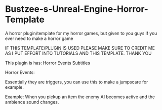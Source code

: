 # Bustzee-s-Unreal-Engine-Horror-Template
A horror plugin/template for my horror games, but given to you guys if you ever need to make a horror game

IF THIS TEMPLATE/PLUGIN IS USED PLEASE MAKE SURE TO CREDIT ME AS I PUT EFFORT INTO TUTORIALS AND THIS TEMPLATE. THANK YOU


This plugin is has:
Horror Events
Subtitles

Horror Events:

Essentially they are triggers, you can use this to make a jumpscare for example.

Example:
When you pickup an item the enemy AI becomes active and the ambience sound changes.
